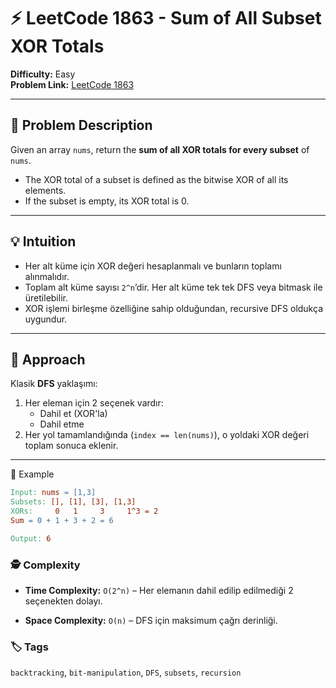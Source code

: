 # ⚡ LeetCode 1863 - Sum of All Subset XOR Totals

**Difficulty:** Easy  
**Problem Link:** [LeetCode 1863](https://leetcode.com/problems/sum-of-all-subset-xor-totals)

---

## 🧩 Problem Description

Given an array `nums`, return the **sum of all XOR totals for every subset** of `nums`.

- The XOR total of a subset is defined as the bitwise XOR of all its elements.  
- If the subset is empty, its XOR total is 0.

---

## 💡 Intuition

- Her alt küme için XOR değeri hesaplanmalı ve bunların toplamı alınmalıdır.
- Toplam alt küme sayısı `2^n`’dir. Her alt küme tek tek DFS veya bitmask ile üretilebilir.
- XOR işlemi birleşme özelliğine sahip olduğundan, recursive DFS oldukça uygundur.

---

## 🚀 Approach

Klasik **DFS** yaklaşımı:
1. Her eleman için 2 seçenek vardır:
   - Dahil et (XOR'la)
   - Dahil etme
2. Her yol tamamlandığında (`index == len(nums)`), o yoldaki XOR değeri toplam sonuca eklenir.

---

🧪 Example
```makefile
Input: nums = [1,3]
Subsets: [], [1], [3], [1,3]
XORs:     0   1     3     1^3 = 2
Sum = 0 + 1 + 3 + 2 = 6

Output: 6
```

### 🕵️ Complexity

- **Time Complexity:** `O(2^n)` – Her elemanın dahil edilip edilmediği 2 seçenekten dolayı.

- **Space Complexity:** `O(n)` – DFS için maksimum çağrı derinliği.

### 🏷️ Tags
`backtracking`, `bit-manipulation`, `DFS`, `subsets`, `recursion`
